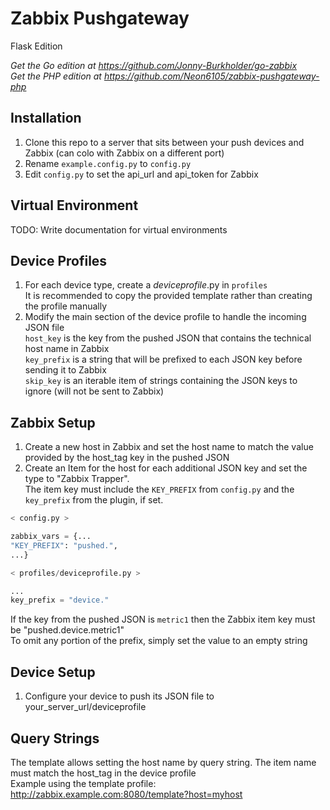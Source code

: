 # Zabbix Pushgateway
Flask Edition

_Get the Go edition at https://github.com/Jonny-Burkholder/go-zabbix_  
_Get the PHP edition at https://github.com/Neon6105/zabbix-pushgateway-php_
  
## Installation
1. Clone this repo to a server that sits between your push devices and Zabbix (can colo with Zabbix on a different port)  
1. Rename `example.config.py` to `config.py`  
1. Edit `config.py` to set the api_url and api_token for Zabbix

## Virtual Environment
TODO: Write documentation for virtual environments  

## Device Profiles
1. For each device type, create a _deviceprofile_.py in `profiles`  
   It is recommended to copy the provided template rather than creating the profile manually  
1. Modify the main section of the device profile to handle the incoming JSON file  
`host_key` is the key from the pushed JSON that contains the technical host name in Zabbix  
`key_prefix` is a string that will be prefixed to each JSON key before sending it to Zabbix  
`skip_key` is an iterable item of strings containing the JSON keys to ignore (will not be sent to Zabbix)  

## Zabbix Setup
1. Create a new host in Zabbix and set the host name to match the value provided by the host_tag key in the pushed JSON  
1. Create an Item for the host for each additional JSON key and set the type to "Zabbix Trapper".  
The item key must include the `KEY_PREFIX` from `config.py` and the `key_prefix` from the plugin, if set.  
```python
< config.py >

zabbix_vars = {...
"KEY_PREFIX": "pushed.",
...}
```
```python
< profiles/deviceprofile.py >

...
key_prefix = "device."
```
If the key from the pushed JSON is `metric1` then the Zabbix item key must be "pushed.device.metric1"  
To omit any portion of the prefix, simply set the value to an empty string  

## Device Setup
1. Configure your device to push its JSON file to your_server_url/deviceprofile

## Query Strings
The template allows setting the host name by query string. The item name must match the host_tag in the device profile  
Example using the template profile: http://zabbix.example.com:8080/template?host=myhost

